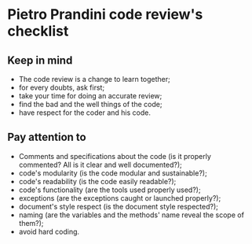 # Pietro Prandini code review's checklist

## Keep in mind
* The code review is a change to learn together;
* for every doubts, ask first;
* take your time for doing an accurate review;
* find the bad and the well things of the code;
* have respect for the coder and his code.

## Pay attention to
* Comments and specifications about the code (is it properly commented? All is it clear and well documented?);
* code's modularity (is the code modular and sustainable?);
* code's readability (is the code easily readable?);
* code's functionality (are the tools used properly used?);
* exceptions (are the exceptions caught or launched properly?);
* document's style respect (is the document style respected?);
* naming (are the variables and the methods' name reveal the scope of them?);
* avoid hard coding.

